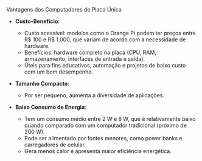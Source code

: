 <div class="cabecalho">
    Vantagens dos Computadores de Placa Única
</div>

<div class="conteudo regular">

- **Custo-Benefício**:
    - Custo acessível: modelos como o Orange Pi podem ter preços entre R$ 100 e R$ 1.000, que variam de acordo com a necessidade de hardware.
    - Benefícios: hardware completo na placa (CPU, RAM, armazenamento, interfaces de entrada e saída).
    - Úteis para fins educativos, automação e projetos de baixo custo com um bom desempenho.

- **Tamanho Compacto**:
    - Por ser pequeno, aumenta a diversidade de aplicações.

- **Baixo Consumo de Energia**:
    - Tem um consumo médio entre 2 W e 8 W, que é relativamente baixo quando comparado com um computador tradicional (próximo de 200 W).
    - Pode ser alimentado por fontes menores, como power banks e carregadores de celular.
    - Gera menos calor e apresenta maior eficiência energética.


</div>
